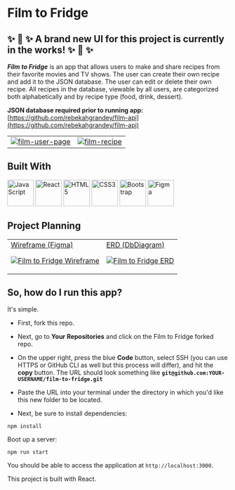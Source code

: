 # Film to Fridge

✨ 🚧 ✨ A brand new UI for this project is currently in the works! ✨ 🚧 ✨
-
**_Film to Fridge_** is an app that allows users to make and share recipes from their favorite movies and TV shows. The user can create their own recipe and add it to the JSON database. The user can edit or delete their own recipe. All recipes in the database, viewable by all users, are categorized both alphabetically and by recipe type (food, drink, dessert).

**JSON database required prior to running app:** [https://github.com/rebekahgrandey/film-api](https://github.com/rebekahgrandey/film-api)

<table>
  <tr>
    <td>
<a href="https://ibb.co/42V1Fhk"><img src="https://i.ibb.co/8b7Ym1k/film-user-page.png" alt="film-user-page" border="0"></a>
    </td>
    <td>
    <a href="https://ibb.co/Fn75pkQ"><img src="https://i.ibb.co/ZNTB9RQ/film-recipe.png" alt="film-recipe" border="0"></a>
    </td>
  </tr>
</table>

## Built With

<a href="https://developer.mozilla.org/en-US/docs/Web/JavaScript" target="_blank" rel="noreferrer"><img src="https://raw.githubusercontent.com/danielcranney/readme-generator/main/public/icons/skills/javascript-colored.svg" width="60"  margin="30" alt="JavaScript" /></a>
<a href="https://reactjs.org/" target="_blank" rel="noreferrer"><img src="https://raw.githubusercontent.com/danielcranney/readme-generator/main/public/icons/skills/react-colored.svg" width="60" alt="React" /></a>
<a href="https://developer.mozilla.org/en-US/docs/Glossary/HTML5" target="_blank" rel="noreferrer"><img src="https://raw.githubusercontent.com/danielcranney/readme-generator/main/public/icons/skills/html5-colored.svg" width="60" alt="HTML5" /></a>
<a href="https://www.w3.org/TR/CSS/#css" target="_blank" rel="noreferrer"><img src="https://raw.githubusercontent.com/danielcranney/readme-generator/main/public/icons/skills/css3-colored.svg" width="60" alt="CSS3" /></a>
<a href="https://getbootstrap.com/" target="_blank" rel="noreferrer"><img src="https://raw.githubusercontent.com/danielcranney/readme-generator/main/public/icons/skills/bootstrap-colored.svg" width="60" alt="Bootstrap" /></a>
<a href="https://www.figma.com/" target="_blank" rel="noreferrer"><img src="https://raw.githubusercontent.com/danielcranney/readme-generator/main/public/icons/skills/figma-colored.svg" width="60" alt="Figma" /></a>

## Project Planning

<table>
  <tr>
    <td valign="top">
      <a href="https://www.figma.com/file/uQRwpzxMnDd3eSjCPc9V5q/Film-to-Fridge?node-id=0%3A1&t=DG1k2PXvVGU04gee-0" target="_blank">Wireframe (Figma)</a>

[![Film to Fridge Wireframe](https://i.ibb.co/mqpcVJC/film-wireframe.jpg)](https://www.figma.com/file/uQRwpzxMnDd3eSjCPc9V5q/Film-to-Fridge?node-id=0%3A1&t=DG1k2PXvVGU04gee-0) 

<td valign="top">
  <a href="https://dbdiagram.io/d/6352a86e4709410195b3cc30" target="_blank">ERD (DbDiagram)</a>

[![Film to Fridge ERD](https://i.ibb.co/CPJQdmG/film-erd.jpg)](https://dbdiagram.io/d/6352a86e4709410195b3cc30)
    </td>
  </tr>
  </table>

## So, how do I run this app?

It's simple.

* First, fork this repo.

* Next, go to **Your Repositories** and click on the Film to Fridge forked repo.

* On the upper right, press the blue **Code** button, select SSH (you can use HTTPS or GitHub CLI as well but this process will differ), and hit the **copy** button. The URL should look something like **`git@github.com:YOUR-USERNAME/film-to-fridge.git`**

* Paste the URL into your terminal under the directory in which you'd like this new folder to be located.

* Next, be sure to install dependencies:

```
npm install
```

Boot up a server:

```
npm run start
```

You should be able to access the application at `http://localhost:3000`.

This project is built with React.
